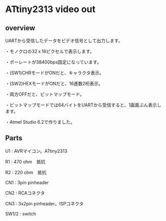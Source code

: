 # ATtiny2313 video out
## overview
UARTから受信したデータをビデオ信号として出力します。

・モノクロの32ｘ16ピクセルで表示します。

・ボーレートが38400bps固定になっています。

・(SW1)CHRモードがONだと、キャラクタ表示。

・(SW2)HEXモードがONだと、16進数2桁表示。

・両方OFFだと、ビットマップモード。

・ビットマップモードでは64バイトをUARTから受信すると、1画面ぶん表示します。

・Atmel Studio 6.2で作りました。

## Parts

U1 : AVRマイコン。ATtiny2313

R1 : 470 ohm　抵抗

R2 : 220 ohm　抵抗

CN1 : 3pin pinheader

CN2 : RCAコネクタ

CN3 : 3x2pin pinheader。ISPコネクタ

SW1/2  : switch
